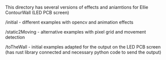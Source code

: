 This directory has several versions of effects and aniamtions for Ellie ContourWall (LED PCB screen)

/initial - different examples with opencv and animation effects

/static2Moving - alternative examples with pixel grid and movement detection

/toTheWall - initial examples adapted for the output on the LED PCB screen (has rust library connected and necessary python code to send the output)


